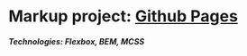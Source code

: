 # Markup project: [Github Pages](https://mr-sychevskyi.github.io/markup-project/src/index.html)
##### Technologies: Flexbox, BEM, MCSS
